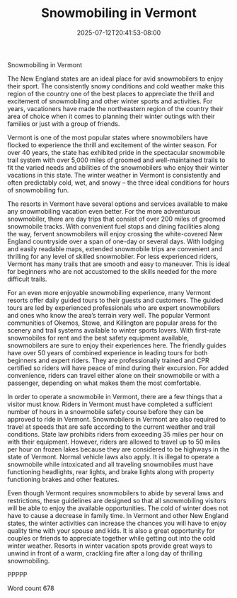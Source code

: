 ﻿---
title: "Snowmobiling in Vermont"
date: 2025-07-12T20:41:53-08:00
description: "Snowmobiling TXT Tips for Web Success"
featured_image: "/images/Snowmobiling TXT.jpg"
tags: ["Snowmobiling TXT"]
---

Snowmobiling in Vermont

The New England states are an ideal place for avid snowmobilers to enjoy their sport. The consistently snowy conditions and cold weather make this region of the country one of the best places to appreciate the thrill and excitement of snowmobiling and other winter sports and activities. For years, vacationers have made the northeastern region of the country their area of choice when it comes to planning their winter outings with their families or just with a group of friends. 

Vermont is one of the most popular states where snowmobilers have flocked to experience the thrill and excitement of the winter season. For over 40 years, the state has exhibited pride in the spectacular snowmobile trail system with over 5,000 miles of groomed and well-maintained trails to fit the varied needs and abilities of the snowmobilers who enjoy their winter vacations in this state. The winter weather in Vermont is consistently and often predictably cold, wet, and snowy – the three ideal conditions for hours of snowmobiling fun. 

The resorts in Vermont have several options and services available to make any snowmobiling vacation even better. For the more adventurous snowmobiler, there are day trips that consist of over 200 miles of groomed snowmobile tracks. With convenient fuel stops and dining facilities along the way, fervent snowmobilers will enjoy crossing the white-covered New England countryside over a span of one-day or several days. With lodging and easily readable maps, extended snowmobile trips are convenient and thrilling for any level of skilled snowmobiler. For less experienced riders, Vermont has many trails that are smooth and easy to maneuver. This is ideal for beginners who are not accustomed to the skills needed for the more difficult trails. 

For an even more enjoyable snowmobiling experience, many Vermont resorts offer daily guided tours to their guests and customers. The guided tours are led by experienced professionals who are expert snowmobilers and ones who know the area’s terrain very well. The popular Vermont communities of Okemos, Stowe, and Killington are popular areas for the scenery and trail systems available to winter sports lovers. With first-rate snowmobiles for rent and the best safety equipment available, snowmobilers are sure to enjoy their experiences here. The friendly guides have over 50 years of combined experience in leading tours for both beginners and expert riders. They are professionally trained and CPR certified so riders will have peace of mind during their excursion. For added convenience, riders can travel either alone on their snowmobile or with a passenger, depending on what makes them the most comfortable.

In order to operate a snowmobile in Vermont, there are a few things that a visitor must know. Riders in Vermont must have completed a sufficient number of hours in a snowmobile safety course before they can be approved to ride in Vermont. Snowmobilers in Vermont are also required to travel at speeds that are safe according to the current weather and trail conditions. State law prohibits riders from exceeding 35 miles per hour on with their equipment. However, riders are allowed to travel up to 50 miles per hour on frozen lakes because they are considered to be highways in the state of Vermont. Normal vehicle laws also apply. It is illegal to operate a snowmobile while intoxicated and all traveling snowmobiles must have functioning headlights, rear lights, and brake lights along with property functioning brakes and other features. 

Even though Vermont requires snowmobilers to abide by several laws and restrictions, these guidelines are designed so that all snowmobiling visitors will be able to enjoy the available opportunities. The cold of winter does not have to cause a decrease in family time. In Vermont and other New England states, the winter activities can increase the chances you will have to enjoy quality time with your spouse and kids. It is also a great opportunity for couples or friends to appreciate together while getting out into the cold winter weather. Resorts in winter vacation spots provide great ways to unwind in front of a warm, crackling fire after a long day of thrilling snowmobiling.

PPPPP

Word count 678

